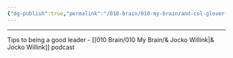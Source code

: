 ```yaml
---
{"dg-publish":true,"permalink":"/010-brain/010-my-brain/and-col-glover-johns/","created":"2022-07-13T23:14:58.000-04:00","updated":"2025-04-07T23:54:39.974-04:00"}
---
```


---

Tips to being a good leader - [[010 Brain/010 My Brain/& Jocko Willink\|& Jocko Willink]] podcast 
